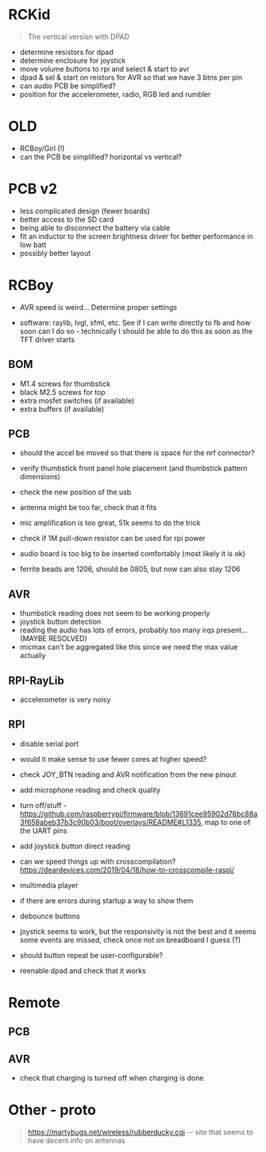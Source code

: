 # RCKid

> The vertical version with DPAD

- determine resistors for dpad
- determine enclosure for joystick
- move volume buttons to rpi and select & start to avr
- dpad & sel & start on reistors for AVR so that we have 3 btns per pin
- can audio PCB be simplified? 
- position for the accelerometer, radio, RGB led and rumbler

# OLD


- RCBoy/Girl (!)
- can the PCB be simplified? horizontal vs vertical? 

# PCB v2

- less complicated design (fewer boards)
- better access to the SD card
- being able to disconnect the battery via cable
- fit an inductor to the screen brightness driver for better performance in low batt
- possibly better layout

# RCBoy

- AVR speed is weird... Determine proper settings

- software: raylib, lvgl, sfml, etc. See if I can write directly to fb and how soon can I do so - technically I should be able to do this as soon as the TFT driver starts

## BOM

- M1.4 screws for thumbstick
- black M2.5 screws for top 
- extra mosfet switches (if available)
- extra buffers (if available)

## PCB

- should the accel be moved so that there is space for the nrf connector? 
- verify thumbstick front panel hole placement (and thumbstick pattern dimensions)

- check the new position of the usb
- antenna might be too far, check that it fits

- mic amplification is too great, 51k seems to do the trick
- check if 1M pull-down resistor can be used for rpi power
- audio board is too big to be inserted comfortably (most likely it is ok)
- ferrite beads are 1206, should be 0805, but now can also stay 1206

## AVR

- thumbstick reading does not seem to be working properly
- joystick button detection
- reading the audio has lots of errors, probably too many irqs present... (MAYBE RESOLVED)
- micmax can't be aggregated like this since we need the max value actually

## RPI-RayLib

- accelerometer is very noisy

## RPI

- disable serial port
- would it make sense to use fewer cores at higher speed? 
- check JOY_BTN reading and AVR notification from the new pinout
- add microphone reading and check quality 

- turn off/stuff - https://github.com/raspberrypi/firmware/blob/13691cee95902d76bc88a3f658abeb37b3c90b03/boot/overlays/README#L1335, map to one of the UART pins 
- add joystick button direct reading

- can we speed things up with crosscompilation? https://deardevices.com/2019/04/18/how-to-crosscompile-raspi/

- multimedia player

- if there are errors during startup a way to show them
- debounce buttons
- joystick seems to work, but the responsivity is not the best and it seems some events are missed, check once not on breadboard I guess (?)

- should button repeat be user-configurable? 
- reenable dpad and check that it works

# Remote 

## PCB

## AVR

- check that charging is turned off when charging is done

# Other - proto

> https://martybugs.net/wireless/rubberducky.cgi -- site that seems to have decent info on antennas
